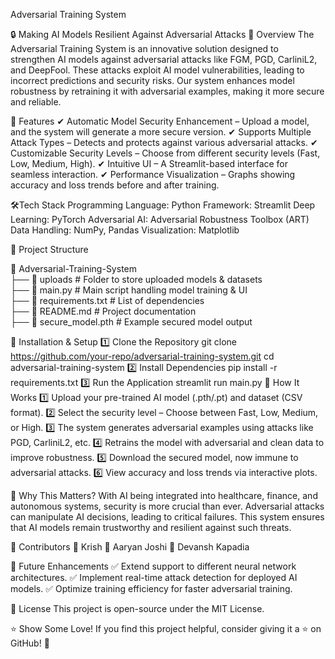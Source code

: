 
Adversarial Training System

🔒 Making AI Models Resilient Against Adversarial Attacks
📌 Overview
The Adversarial Training System is an innovative solution designed to strengthen AI models against adversarial attacks like FGM, PGD, CarliniL2, and DeepFool. These attacks exploit AI model vulnerabilities, leading to incorrect predictions and security risks. Our system enhances model robustness by retraining it with adversarial examples, making it more secure and reliable.

🚀 Features
✔ Automatic Model Security Enhancement – Upload a model, and the system will generate a more secure version.
✔ Supports Multiple Attack Types – Detects and protects against various adversarial attacks.
✔ Customizable Security Levels – Choose from different security levels (Fast, Low, Medium, High).
✔ Intuitive UI – A Streamlit-based interface for seamless interaction.
✔ Performance Visualization – Graphs showing accuracy and loss trends before and after training.

🛠Tech Stack
Programming Language: Python
Framework: Streamlit
Deep Learning: PyTorch
Adversarial AI: Adversarial Robustness Toolbox (ART)
Data Handling: NumPy, Pandas
Visualization: Matplotlib

📂 Project Structure

📂 Adversarial-Training-System  
 ├── 📂 uploads              # Folder to store uploaded models & datasets  
 ├── 📄 main.py              # Main script handling model training & UI  
 ├── 📄 requirements.txt     # List of dependencies  
 ├── 📄 README.md            # Project documentation  
 ├── 📄 secure_model.pth     # Example secured model output  
 
🔧 Installation & Setup
1️⃣ Clone the Repository
git clone https://github.com/your-repo/adversarial-training-system.git
cd adversarial-training-system
2️⃣ Install Dependencies
pip install -r requirements.txt
3️⃣ Run the Application
streamlit run main.py
🎯 How It Works
1️⃣ Upload your pre-trained AI model (.pth/.pt) and dataset (CSV format).
2️⃣ Select the security level – Choose between Fast, Low, Medium, or High.
3️⃣ The system generates adversarial examples using attacks like PGD, CarliniL2, etc.
4️⃣ Retrains the model with adversarial and clean data to improve robustness.
5️⃣ Download the secured model, now immune to adversarial attacks.
6️⃣ View accuracy and loss trends via interactive plots.

📌 Why This Matters?
With AI being integrated into healthcare, finance, and autonomous systems, security is more crucial than ever. Adversarial attacks can manipulate AI decisions, leading to critical failures. This system ensures that AI models remain trustworthy and resilient against such threats.

🤝 Contributors
👤 Krish
👤 Aaryan Joshi
👤 Devansh Kapadia

🌟 Future Enhancements
✅ Extend support to different neural network architectures.
✅ Implement real-time attack detection for deployed AI models.
✅ Optimize training efficiency for faster adversarial training.

📜 License
This project is open-source under the MIT License.

⭐ Show Some Love!
If you find this project helpful, consider giving it a ⭐ on GitHub! 🚀
